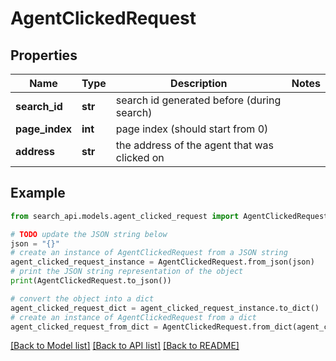 # AgentClickedRequest


## Properties

Name | Type | Description | Notes
------------ | ------------- | ------------- | -------------
**search_id** | **str** | search id generated before (during search) | 
**page_index** | **int** | page index (should start from 0) | 
**address** | **str** | the address of the agent that was clicked on | 

## Example

```python
from search_api.models.agent_clicked_request import AgentClickedRequest

# TODO update the JSON string below
json = "{}"
# create an instance of AgentClickedRequest from a JSON string
agent_clicked_request_instance = AgentClickedRequest.from_json(json)
# print the JSON string representation of the object
print(AgentClickedRequest.to_json())

# convert the object into a dict
agent_clicked_request_dict = agent_clicked_request_instance.to_dict()
# create an instance of AgentClickedRequest from a dict
agent_clicked_request_from_dict = AgentClickedRequest.from_dict(agent_clicked_request_dict)
```
[[Back to Model list]](../README.md#documentation-for-models) [[Back to API list]](../README.md#documentation-for-api-endpoints) [[Back to README]](../README.md)


